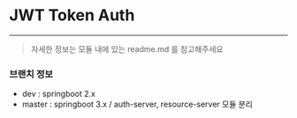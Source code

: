 # JWT Token Auth

-----
> 자세한 정보는 모듈 내에 있는 readme.md 를 참고해주세요

### 브랜치 정보

- dev : springboot 2.x
- master : springboot 3.x / auth-server, resource-server 모듈 분리